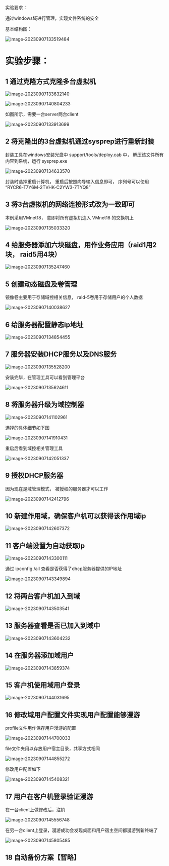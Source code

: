 实验要求：

通过windows域进行管理，实现文件系统的安全

基本结构图：

![image-20230907133519484](image-20230907133519484.png)

# 实验步骤： 

## 1	通过克隆方式克隆多台虚拟机

![image-20230907133632140](image-20230907133632140.png)

![image-20230907140804233](image-20230907140804233.png)

如图所示，需要一台server两台client

![image-20230907133913699](image-20230907133913699.png)

## 2	将克隆出的3台虚拟机通过sysprep进行重新封装

封装工具在windows安装光盘中    support/tools/deploy.cab    中，   解压该文件所有内容到系统，运行   sysprep.exe

![image-20230907134633570](image-20230907134633570.png)

封装时选择重启计算机，  重启后按照向导输入信息即可，  序列号可以使用   “RYCR6-T7Y6M-2TVHK-C2YW3-7TYQ8”

## 3	将3台虚拟机的网络连接形式改为一致即可

本例采用VMnet18， 意即将所有虚拟机连入  VMnet18  的交换机上

![image-20230907135033320](image-20230907135033320.png)

## 4	给服务器添加六块磁盘，用作业务应用（raid1用2块，  raid5用4块）

![image-20230907135247460](image-20230907135247460.png)

## 5	创建动态磁盘及卷管理

镜像卷主要用于存储域控相关信息，    raid-5卷用于存储用户的个人数据

![image-20230907140038627](image-20230907140038627.png)

## 6	给服务器配置静态ip地址

![image-20230907134854455](image-20230907134854455.png)

## 7	服务器安装DHCP服务以及DNS服务

![image-20230907135528200](image-20230907135528200.png)

安装完毕，在管理工具可以看到管理平台

![image-20230907135624611](image-20230907135624611.png)

## 8	将服务器升级为域控制器

![image-20230907141102961](image-20230907141102961.png)

选择的具体细节如下图

![image-20230907141910431](image-20230907141910431.png)

重启后看到域控相关管理工具

![image-20230907142051337](image-20230907142051337.png)

## 9	授权DHCP服务器

因为现在是域管理模式， 被授权的服务器才可以工作

![image-20230907142412796](image-20230907142412796.png)

## 10	新建作用域，确保客户机可以获得该作用域ip

![image-20230907142607372](image-20230907142607372.png)

## 11	客户端设置为自动获取ip

![image-20230907143300111](image-20230907143300111.png)

通过  ipconfig /all   查看是否获得了dhcp服务器提供的IP地址

![image-20230907143349894](image-20230907143349894.png)

## 12	将两台客户机加入到域

![image-20230907143503541](image-20230907143503541.png)

## 13	服务器查看是否已加入到域中

![image-20230907143604232](image-20230907143604232.png)

## 14	在服务器添加域用户

![image-20230907143859374](image-20230907143859374.png)

## 15	客户机使用域用户登录

![image-20230907144031695](image-20230907144031695.png)

## 16	修改域用户配置文件实现用户配置能够漫游

profile文件用作保存用户漫游的配置

![image-20230907144700033](image-20230907144700033.png)

file文件夹用以存放用户宿主目录，共享方式相同

![image-20230907144855272](image-20230907144855272.png)

修改用户配置如下

![image-20230907145408321](image-20230907145408321.png)

## 17	用户在客户机登录验证漫游

在一台client上做修改后，注销

![image-20230907145556748](image-20230907145556748.png)

在另一台client上登录，漫游成功会发现桌面和用户宿主空间都漫游到新终端了

![image-20230907145805485](image-20230907145805485.png)

## 18	自动备份方案【暂略】

